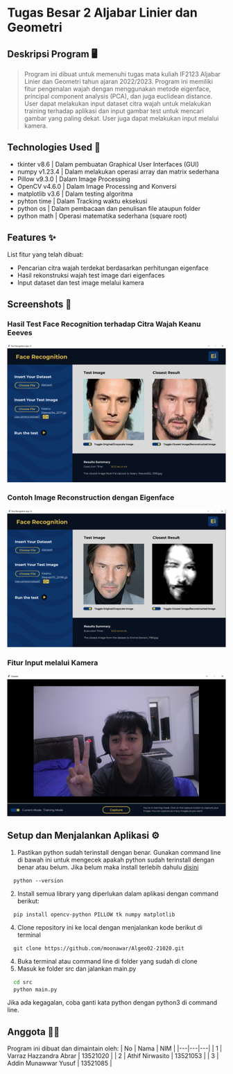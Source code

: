 # Tugas Besar 2 Aljabar Linier dan Geometri
## Deskripsi Program 🖥️
> Program ini dibuat untuk memenuhi tugas mata kuliah IF2123 Aljabar Linier dan Geometri tahun ajaran 2022/2023. Program ini 
> memiliki fitur pengenalan wajah dengan menggunakan metode eigenface, principal component analysis (PCA), dan juga euclidean distance.
> User dapat melakukan input dataset citra wajah untuk melakukan training terhadap aplikasi dan input gambar test untuk mencari gambar yang
> paling dekat. User juga dapat melakukan input melalui kamera.

## Technologies Used 🚀
- tkinter v8.6    | Dalam pembuatan Graphical User Interfaces (GUI)
- numpy v1.23.4   | Dalam melakukan operasi array dan matrix sederhana
- Pillow v9.3.0   | Dalam Image Processing
- OpenCV v4.6.0   | Dalam Image Processing and Konversi
- matplotlib v3.6 | Dalam testing algoritma
- pyhton time     | Dalam Tracking waktu eksekusi
- python os       | Dalam pembacaan dan penulisan file ataupun folder
- python math     | Operasi matematika sederhana (square root)

## Features ✨
List fitur yang telah dibuat:
- Pencarian citra wajah terdekat berdasarkan perhitungan eigenface
- Hasil rekonstruksi wajah test image dari eigenfaces
- Input dataset dan test image melalui kamera

## Screenshots 📸
### Hasil Test Face Recognition terhadap Citra Wajah Keanu Eeeves
![Hasil Face Recognition](./src/assets/screenshots/ss1.png)
### Contoh Image Reconstruction dengan Eigenface
![Hasil Face Reconstruction](./src/assets/screenshots/ss2.png)
### Fitur Input melalui Kamera
![Fitur input kamera](./src/assets/screenshots/ss3.png)

## Setup dan Menjalankan Aplikasi ⚙️
1. Pastikan python sudah terinstall dengan benar. Gunakan command line di bawah ini untuk mengecek apakah python sudah terinstall dengan benar atau belum. 
Jika belum maka install terlebih dahulu [disini](https://www.python.org/)
  ```
    python --version
  ```
 2. Install semua library yang diperlukan dalam aplikasi dengan command berikut:
  ```
    pip install opencv-python PILLOW tk numpy matplotlib
  ``` 
 4. Clone repository ini ke local dengan menjalankan kode berikut di terminal
  ```github
    git clone https://github.com/moonawar/Algeo02-21020.git
  ```
 4. Buka terminal atau command line di folder yang sudah di clone
 5. Masuk ke folder src dan jalankan main.py
  ```cmd
    cd src
    python main.py
  ```
Jika ada kegagalan, coba ganti kata python dengan python3 di command line.

## Anggota 👨‍🎓
Program ini dibuat dan dimaintain oleh:
| No | Nama  | NIM  |
|---|---|---|
| 1 | Varraz Hazzandra Abrar  | 13521020  |
| 2 | Athif Nirwasito  | 13521053  |
| 3  | Addin Munawwar Yusuf  | 13521085  |
